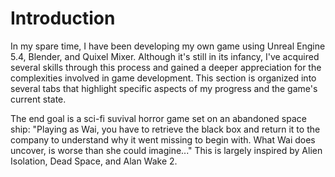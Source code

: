 # Introduction

<p>In my spare time, I have been developing my own game using Unreal Engine 5.4, Blender, and Quixel Mixer. Although it's still in its infancy, I've acquired several skills through this process and gained a deeper appreciation for the complexities involved in game development. This section is organized into several tabs that highlight specific aspects of my progress and the game's current state.</p> 

<p> The end goal is a sci-fi suvival horror game set on an abandoned space ship: "Playing as Wai, you have to retrieve the black box and return it to the company to understand why it went missing to begin with. What Wai does uncover, is worse than she could imagine..." This is largely inspired by Alien Isolation, Dead Space, and Alan Wake 2.</p>